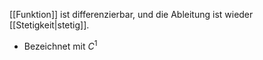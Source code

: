 [[Funktion]] ist differenzierbar, und die Ableitung ist wieder [[Stetigkeit|stetig]].

- Bezeichnet mit $C^{1}$
